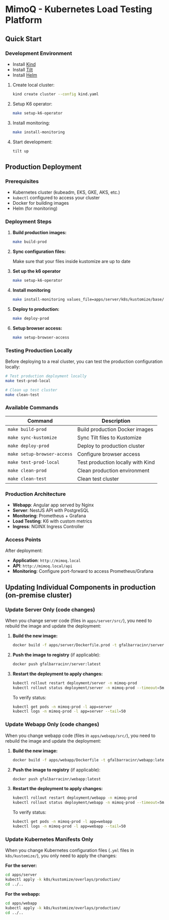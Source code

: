# MimoQ - Kubernetes Load Testing Platform

## Quick Start

### Development Environment

- Install [Kind](https://kind.sigs.k8s.io/docs/user/quick-start/)
- Install [Tilt](https://docs.tilt.dev/install.html)
- Install [Helm](https://helm.sh/docs/intro/install/)

1. Create local cluster:
   ```bash
   kind create cluster --config kind.yaml
   ```

2. Setup K6 operator:
   ```bash
   make setup-k6-operator
   ```

3. Install monitoring:
   ```bash
   make install-monitoring
   ```

4. Start development:
   ```bash
   tilt up
   ```

## Production Deployment

### Prerequisites

- Kubernetes cluster (kubeadm, EKS, GKE, AKS, etc.)
- `kubectl` configured to access your cluster
- Docker for building images
- Helm (for monitoring)

### Deployment Steps

1. **Build production images:**
   ```bash
   make build-prod
   ```

2. **Sync configuration files:**
   
   Make sure that your files inside kustomize are up to date

3. **Set up the k6 operator**

   ```bash
   make setup-k6-operator
   ```
4. **Install monitoring**
   ```bash
   make install-monitoring values_file=apps/server/k8s/kustomize/base/values-monitoring.yml
   ```
   
5. **Deploy to production:**
   ```bash
   make deploy-prod
   ```

6. **Setup browser access:**
   ```bash
   make setup-browser-access
   ```

### Testing Production Locally

Before deploying to a real cluster, you can test the production configuration locally:

```bash
# Test production deployment locally
make test-prod-local

# Clean up test cluster
make clean-test
```

### Available Commands

| Command | Description |
|---------|-------------|
| `make build-prod` | Build production Docker images |
| `make sync-kustomize` | Sync Tilt files to Kustomize |
| `make deploy-prod` | Deploy to production cluster |
| `make setup-browser-access` | Configure browser access |
| `make test-prod-local` | Test production locally with Kind |
| `make clean-prod` | Clean production environment |
| `make clean-test` | Clean test cluster |

### Production Architecture

- **Webapp**: Angular app served by Nginx
- **Server**: NestJS API with PostgreSQL
- **Monitoring**: Prometheus + Grafana
- **Load Testing**: K6 with custom metrics
- **Ingress**: NGINX Ingress Controller

### Access Points

After deployment:
- **Application**: `http://mimoq.local`
- **API**: `http://mimoq.local/api`
- **Monitoring**: Configure port-forward to access Prometheus/Grafana

## Updating Individual Components in production (on-premise cluster)

### Update Server Only (code changes)

When you change server code (files in `apps/server/src/`), you need to rebuild the image and update the deployment:

1. **Build the new image:**
   ```bash
   docker build -f apps/server/Dockerfile.prod -t gfalbarracinr/server:latest apps/server/
   ```

2. **Push the image to registry** (if applicable):
   ```bash
   docker push gfalbarracinr/server:latest
   ```

3. **Restart the deployment to apply changes:**
   ```bash
   kubectl rollout restart deployment/server -n mimoq-prod
   kubectl rollout status deployment/server -n mimoq-prod --timeout=5m
   ```

   To verify status:
   ```bash
   kubectl get pods -n mimoq-prod -l app=server
   kubectl logs -n mimoq-prod -l app=server --tail=50
   ```

### Update Webapp Only (code changes)

When you change webapp code (files in `apps/webapp/src/`), you need to rebuild the image and update the deployment:

1. **Build the new image:**
   ```bash
   docker build -f apps/webapp/Dockerfile -t gfalbarracinr/webapp:latest apps/webapp/
   ```

2. **Push the image to registry** (if applicable):
   ```bash
   docker push gfalbarracinr/webapp:latest
   ```

3. **Restart the deployment to apply changes:**
   ```bash
   kubectl rollout restart deployment/webapp -n mimoq-prod
   kubectl rollout status deployment/webapp -n mimoq-prod --timeout=5m
   ```

   To verify status:
   ```bash
   kubectl get pods -n mimoq-prod -l app=webapp
   kubectl logs -n mimoq-prod -l app=webapp --tail=50
   ```

### Update Kubernetes Manifests Only

When you change Kubernetes configuration files (`.yml` files in `k8s/kustomize/`), you only need to apply the changes:

**For the server:**
```bash
cd apps/server
kubectl apply -k k8s/kustomize/overlays/production/
cd ../..
```

**For the webapp:**
```bash
cd apps/webapp
kubectl apply -k k8s/kustomize/overlays/production/
cd ../..
```



